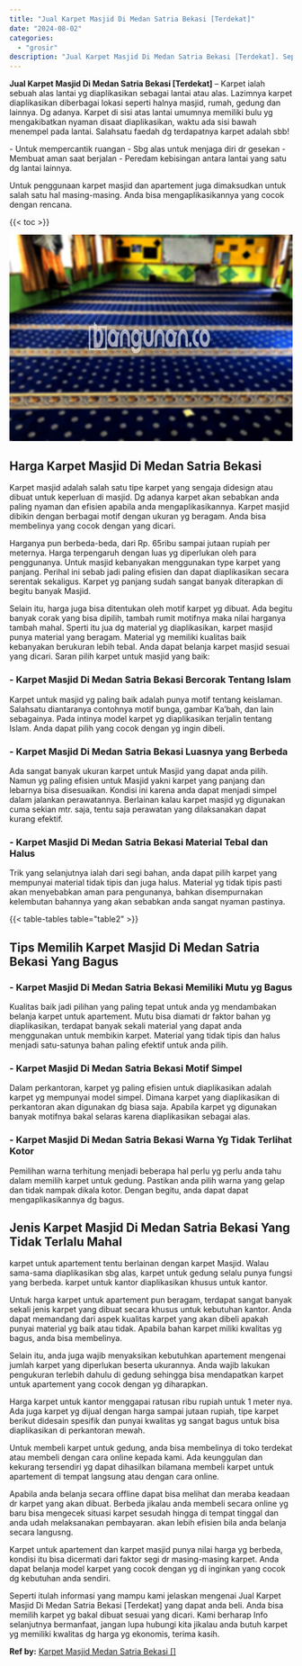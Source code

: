 ```yaml
---
title: "Jual Karpet Masjid Di Medan Satria Bekasi [Terdekat]"
date: "2024-08-02"
categories: 
  - "grosir"
description: "Jual Karpet Masjid Di Medan Satria Bekasi [Terdekat]. Seperti itulah informasi yang mampu kami jelaskan mengenai Jual Karpet Masjid Di Medan Satria Bekasi [..."
---
```


**Jual Karpet Masjid Di Medan Satria Bekasi \[Terdekat\]** – Karpet ialah sebuah alas lantai yg diaplikasikan sebagai lantai atau alas. Lazimnya karpet diaplikasikan diberbagai lokasi seperti halnya masjid, rumah, gedung dan lainnya. Dg adanya. Karpet di sisi atas lantai umumnya memiliki bulu yg mengakibatkan nyaman disaat diaplikasikan, waktu ada sisi bawah menempel pada lantai. Salahsatu faedah dg terdapatnya karpet adalah sbb!

\- Untuk mempercantik ruangan - Sbg alas untuk menjaga diri dr gesekan - Membuat aman saat berjalan - Peredam kebisingan antara lantai yang satu dg lantai lainnya.

Untuk penggunaan karpet masjid dan apartement juga dimaksudkan untuk salah satu hal masing-masing. Anda bisa mengaplikasikannya yang cocok dengan rencana.

{{< toc >}}

![Jual Karpet Masjid Di Medan Satria Bekasi [Terdekat]](/images/grosir-karpet-murah-59.png)

## Harga Karpet Masjid Di Medan Satria Bekasi

Karpet masjid adalah salah satu tipe karpet yang sengaja didesign atau dibuat untuk keperluan di masjid. Dg adanya karpet akan sebabkan anda paling nyaman dan efisien apabila anda mengaplikasikannya. Karpet masjid dibikin dengan berbagai motif dengan ukuran yg beragam. Anda bisa membelinya yang cocok dengan yang dicari.

Harganya pun berbeda-beda, dari Rp. 65ribu sampai jutaan rupiah per meternya. Harga terpengaruh dengan luas yg diperlukan oleh para penggunanya. Untuk masjid kebanyakan menggunakan type karpet yang panjang. Perihal ini sebab jadi paling efisien dan dapat diaplikasikan secara serentak sekaligus. Karpet yg panjang sudah sangat banyak diterapkan di begitu banyak Masjid.

Selain itu, harga juga bisa ditentukan oleh motif karpet yg dibuat. Ada begitu banyak corak yang bisa dipilih, tambah rumit motifnya maka nilai harganya tambah mahal. Sperti itu jua dg material yg diaplikasikan, karpet masjid punya material yang beragam. Material yg memiliki kualitas baik kebanyakan berukuran lebih tebal. Anda dapat belanja karpet masjid sesuai yang dicari. Saran pilih karpet untuk masjid yang baik:

### \- Karpet Masjid Di Medan Satria Bekasi Bercorak Tentang Islam

Karpet untuk masjid yg paling baik adalah punya motif tentang keislaman. Salahsatu diantaranya contohnya motif bunga, gambar Ka’bah, dan lain sebagainya. Pada intinya model karpet yg diaplikasikan terjalin tentang Islam. Anda dapat pilih yang cocok dengan yg ingin dibeli.

### \- Karpet Masjid Di Medan Satria Bekasi Luasnya yang Berbeda

Ada sangat banyak ukuran karpet untuk Masjid yang dapat anda pilih. Namun yg paling efisien untuk Masjid yakni karpet yang panjang dan lebarnya bisa disesuaikan. Kondisi ini karena anda dapat menjadi simpel dalam jalankan perawatannya. Berlainan kalau karpet masjid yg digunakan cuma sekian mtr. saja, tentu saja perawatan yang dilaksanakan dapat kurang efektif.

### \- Karpet Masjid Di Medan Satria Bekasi Material Tebal dan Halus

Trik yang selanjutnya ialah dari segi bahan, anda dapat pilih karpet yang mempunyai material tidak tipis dan juga halus. Material yg tidak tipis pasti akan menyebabkan aman para pengunanya, bahkan disempurnakan kelembutan bahannya yang akan sebabkan anda sangat nyaman pastinya.

{{< table-tables table="table2" >}}

## Tips Memilih Karpet Masjid Di Medan Satria Bekasi Yang Bagus

### \- Karpet Masjid Di Medan Satria Bekasi Memiliki Mutu yg Bagus

Kualitas baik jadi pilihan yang paling tepat untuk anda yg mendambakan belanja karpet untuk apartement. Mutu bisa diamati dr faktor bahan yg diaplikasikan, terdapat banyak sekali material yang dapat anda menggunakan untuk membikin karpet. Material yang tidak tipis dan halus menjadi satu-satunya bahan paling efektif untuk anda pilih.

### \- Karpet Masjid Di Medan Satria Bekasi Motif Simpel

Dalam perkantoran, karpet yg paling efisien untuk diaplikasikan adalah karpet yg mempunyai model simpel. Dimana karpet yang diaplikasikan di perkantoran akan digunakan dg biasa saja. Apabila karpet yg digunakan banyak motifnya bakal selaras karena diaplikasikan sebagai alas.

### \- Karpet Masjid Di Medan Satria Bekasi Warna Yg Tidak Terlihat Kotor

Pemilihan warna terhitung menjadi beberapa hal perlu yg perlu anda tahu dalam memilih karpet untuk gedung. Pastikan anda pilih warna yang gelap dan tidak nampak dikala kotor. Dengan begitu, anda dapat dapat mengaplikasikannya dg bagus.

## Jenis Karpet Masjid Di Medan Satria Bekasi Yang Tidak Terlalu Mahal

karpet untuk apartement tentu berlainan dengan karpet Masjid. Walau sama-sama diaplikasikan sbg alas, karpet untuk gedung selalu punya fungsi yang berbeda. karpet untuk kantor diaplikasikan khusus untuk kantor.

Untuk harga karpet untuk apartement pun beragam, terdapat sangat banyak sekali jenis karpet yang dibuat secara khusus untuk kebutuhan kantor. Anda dapat memandang dari aspek kualitas karpet yang akan dibeli apakah punyai material yg baik atau tidak. Apabila bahan karpet miliki kwalitas yg bagus, anda bisa membelinya.

Selain itu, anda juga wajib menyaksikan kebutuhkan apartement mengenai jumlah karpet yang diperlukan beserta ukurannya. Anda wajib lakukan pengukuran terlebih dahulu di gedung sehingga bisa mendapatkan karpet untuk apartement yang cocok dengan yg diharapkan.

Harga karpet untuk kantor menggapai ratusan ribu rupiah untuk 1 meter nya. Ada juga karpet yg dijual dengan harga sampai jutaan rupiah, tipe karpet berikut didesain spesifik dan punyai kwalitas yg sangat bagus untuk bisa diaplikasikan di perkantoran mewah.

Untuk membeli karpet untuk gedung, anda bisa membelinya di toko terdekat atau membeli dengan cara online kepada kami. Ada keunggulan dan kekurang tersendiri yg dapat dihasilkan bilamana membeli karpet untuk apartement di tempat langsung atau dengan cara online.

Apabila anda belanja secara offline dapat bisa melihat dan meraba keadaan dr karpet yang akan dibuat. Berbeda jikalau anda membeli secara online yg baru bisa mengecek situasi karpet sesudah hingga di tempat tinggal dan anda udah melaksanakan pembayaran. akan lebih efisien bila anda belanja secara langusng.

Karpet untuk apartement dan karpet masjid punya nilai harga yg berbeda, kondisi itu bisa dicermati dari faktor segi dr masing-masing karpet. Anda dapat belanja model karpet yang cocok dengan yg di inginkan yang cocok dg kebutuhan anda sendiri.

Seperti itulah informasi yang mampu kami jelaskan mengenai Jual Karpet Masjid Di Medan Satria Bekasi \[Terdekat\] yang dapat anda beli. Anda bisa memilih karpet yg bakal dibuat sesuai yang dicari. Kami berharap Info selanjutnya bermanfaat, jangan lupa hubungi kita jikalau anda butuh karpet yg memiliki kwalitas dg harga yg ekonomis, terima kasih.

**Ref by:**  [Karpet Masjid Medan Satria Bekasi []](https://id.wikipedia.org/wiki/Karpet)
